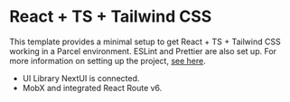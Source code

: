 # React + TS + Tailwind CSS

This template provides a minimal setup to get React + TS + Tailwind CSS
working in a Parcel environment. ESLint and Prettier are also set up.
For more information on setting up the project, [see here](https://parceljs.org/docs/).

 * UI Library NextUI is connected.
 * MobX and integrated React Route v6.


